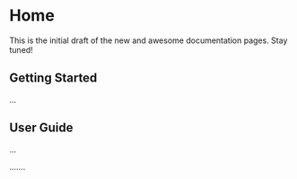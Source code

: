 <!--
SPDX-FileCopyrightText: © 2023 Siemens Healthcare GmbH
SPDX-License-Identifier: MIT
-->

# Home

This is the initial draft of the new and awesome documentation pages. Stay tuned!

## Getting Started
...

## User Guide
...

.......